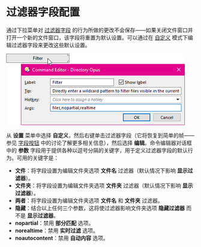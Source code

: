 # 过滤器字段配置

通过下拉菜单对 [过滤器字段](/Manual/basic_concepts/searching_and_filtering/toolbar_filter_fields.zh.md) 的行为所做的更改不会保存——如果关闭文件窗口并打开一个新的文件窗口，该字段将重置为默认设置。可以通过在 [自定义](/Manual/customize/README.zh.md) 模式下编辑过滤器字段来更改这些默认设置。

![](/Manual/images/media/filter_field_3.png) 

从 **设置** 菜单中选择 **自定义**，然后右键单击过滤器字段（它将恢复到简单的帧——参见 [字段按钮]() 中的讨论了解更多相关信息），然后选择 **编辑**。命令编辑器对话框中的 **参数** 字段用于提供各种以逗号分隔的关键字，用于定义过滤器字段的默认行为。可用的关键字是：

- **文件**：将字段设置为编辑文件夹选项 **文件名** 过滤器（默认情况下影响 **显示过滤器**）。
- **文件夹**：将字段设置为编辑文件夹选项 **文件夹** 过滤器（默认情况下影响 **显示过滤器**）。
- **两者**：将字段设置为编辑文件夹选项 **文件名** 和 **文件夹** 过滤器。
- **隐藏**：结合以上任何三个参数，这将使过滤器影响文件夹选项 **隐藏过滤器** 而不是 **显示过滤器**。
- **nopartial**：禁用 **部分匹配** 选项。
- **norealtime**：禁用 **实时过滤** 选项。
- **noautocontent**：禁用 **自动内容** 选项。